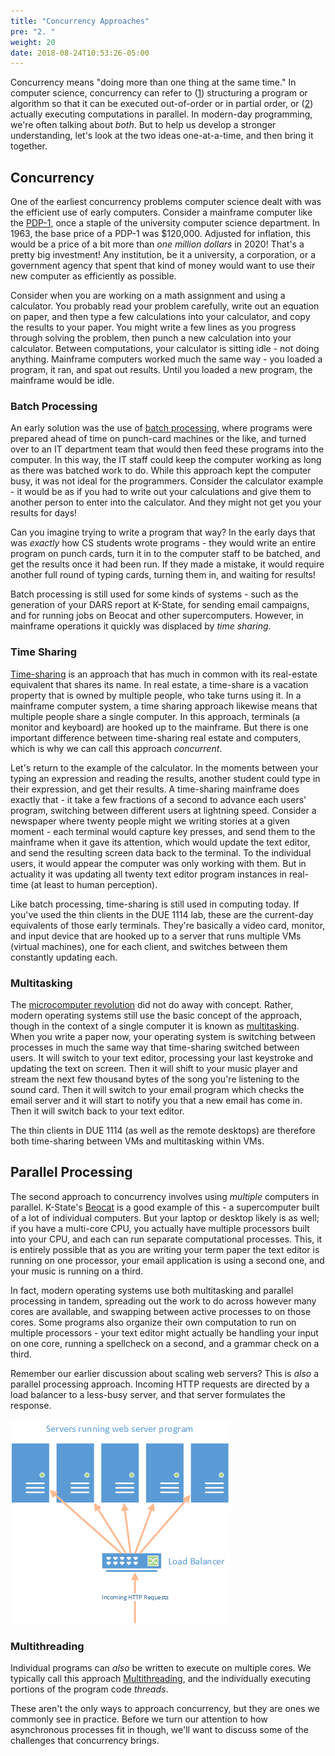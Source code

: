 ```yaml
---
title: "Concurrency Approaches"
pre: "2. "
weight: 20
date: 2018-08-24T10:53:26-05:00
---
```


Concurrency means "doing more than one thing at the same time."  In computer science, concurrency can refer to ([1](https://en.wikipedia.org/wiki/Concurrency_(computer_science))) structuring a program or algorithm so that it can be executed out-of-order or in partial order, or ([2](https://en.wikipedia.org/wiki/Concurrent_computing)) actually executing computations in parallel.  In modern-day programming, we're often talking about _both_.  But to help us develop a stronger understanding, let's look at the two ideas one-at-a-time, and then bring it together.

## Concurrency
One of the earliest concurrency problems computer science dealt with was the efficient use of early computers.  Consider a mainframe computer like the [PDP-1](https://en.wikipedia.org/wiki/PDP-1), once a staple of the university computer science department.  In 1963, the base price of a PDP-1 was $120,000.  Adjusted for inflation, this would be a price of a bit more than _one million dollars_ in 2020!  That's a pretty big investment!  Any institution, be it a university, a corporation, or a government agency that spent that kind of money would want to use their new computer as efficiently as possible.

Consider when you are working on a math assignment and using a calculator.  You probably read your problem carefully, write out an equation on paper, and then type a few calculations into your calculator, and copy the results to your paper.  You might write a few lines as you progress through solving the problem, then punch a new calculation into your calculator.  Between computations, your calculator is sitting idle - not doing anything.  Mainframe computers worked much the same way - you loaded a program, it ran, and spat out results.  Until you loaded a new program, the mainframe would be idle.  

### Batch Processing 
An early solution was the use of [batch processing](https://en.wikipedia.org/wiki/Batch_processing), where programs were prepared ahead of time on punch-card machines or the like, and turned over to an IT department team that would then feed these programs into the computer.  In this way, the IT staff could keep the computer working as long as there was batched work to do.  While this approach kept the computer busy, it was not ideal for the programmers.  Consider the calculator example - it would be as if you had to write out your calculations and give them to another person to enter into the calculator.  And they might not get you your results for days!  

Can you imagine trying to write a program that way? In the early days that was _exactly_ how CS students wrote programs - they would write an entire program on punch cards, turn it in to the computer staff to be batched, and get the results once it had been run.  If they made a mistake, it would require another full round of typing cards, turning them in, and waiting for results!

Batch processing is still used for some kinds of systems - such as the generation of your DARS report at K-State, for sending email campaigns, and for running jobs on Beocat and other supercomputers.  However, in mainframe operations it quickly was displaced by _time sharing_.

### Time Sharing
[Time-sharing](https://en.wikipedia.org/wiki/Time-sharing) is an approach that has much in common with its real-estate equivalent that shares its name.  In real estate, a time-share is a vacation property that is owned by multiple people, who take turns using it.  In a mainframe computer system, a time sharing approach likewise means that multiple people share a single computer.  In this approach, terminals (a monitor and keyboard) are hooked up to the mainframe.  But there is one important difference between time-sharing real estate and computers, which is why we can call this approach _concurrent_.  

Let's return to the example of the calculator.  In the moments between your typing an expression and reading the results, another student could type in their expression, and get their results.  A time-sharing mainframe does exactly that - it take a few fractions of a second to advance each users' program, switching between different users at lightning speed.  Consider a newspaper where twenty people might we writing stories at a given moment - each terminal would capture key presses, and send them to the mainframe when it gave its attention, which would update the text editor, and send the resulting screen data back to the terminal.  To the individual users, it would appear the computer was only working with them. But in actuality it was updating all twenty text editor program instances in real-time (at least to human perception).

Like batch processing, time-sharing is still used in computing today.  If you've used the thin clients in the DUE 1114 lab, these are the current-day equivalents of those early terminals.  They're basically a video card, monitor, and input device that are hooked up to a server that runs multiple VMs (virtual machines), one for each client, and switches between them constantly updating each.

### Multitasking
The [microcomputer revolution](https://en.wikipedia.org/wiki/Microcomputer) did not do away with concept.  Rather, modern operating systems still use the basic concept of the approach, though in the context of a single computer it is known as [multitasking](https://en.wikipedia.org/wiki/Computer_multitasking).  When you write a paper now, your operating system is switching between processes in much the same way that time-sharing switched between users.  It will switch to your text editor, processing your last keystroke and updating the text on screen. Then it will shift to your music player and stream the next few thousand bytes of the song you're listening to the sound card.  Then it will switch to your email program which checks the email server and it will start to notify you that a new email has come in.  Then it will switch back to your text editor. 

The thin clients in DUE 1114 (as well as the remote desktops) are therefore both time-sharing between VMs and multitasking within VMs.

## Parallel Processing 
The second approach to concurrency involves using _multiple_ computers in parallel.  K-State's [Beocat](https://support.beocat.ksu.edu/BeocatDocs/index.php?title=Main_Page) is a good example of this - a supercomputer built of a lot of individual computers.  But your laptop or desktop likely is as well; if you have a multi-core CPU, you actually have multiple processors built into your CPU, and each can run separate computational processes.  This, it is entirely possible that as you are writing your term paper the text editor is running on one processor, your email application is using a second one, and your music is running on a third.  

In fact, modern operating systems use both multitasking and parallel processing in tandem, spreading out the work to do across however many cores are available, and swapping between active processes to on those cores.  Some programs also organize their own computation to run on multiple processors - your text editor might actually be handling your input on one core, running a spellcheck on a second, and a grammar check on a third.

Remember our earlier discussion about scaling web servers?  This is _also_ a parallel processing approach.  Incoming HTTP requests are directed by a load balancer to a less-busy server, and that server formulates the response.

![Horizontal Scaling](/images/3.2.1.png)

### Multithreading
Individual programs can _also_ be written to execute on multiple cores.  We typically call this approach [Multithreading](https://en.wikipedia.org/wiki/Thread_(computing)#Multithreading), and the individually executing portions of the program code _threads_.  

These aren't the only ways to approach concurrency, but they are ones we commonly see in practice.  Before we turn our attention to how asynchronous processes fit in though, we'll want to discuss some of the challenges that concurrency brings. 